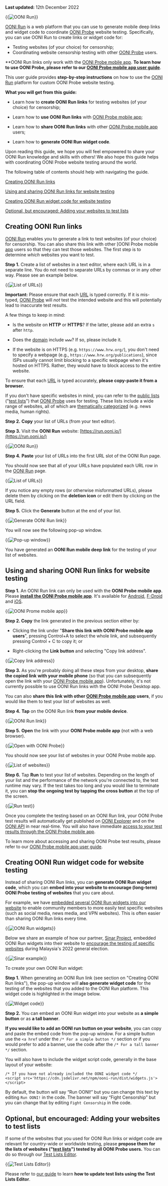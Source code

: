 **Last updated:** 12th December 2022

{{<img src="images/image5.png" title="OONI Run" alt="OONI Run">}}

[OONI Run](https://run.ooni.io/) is a web platform that you can use to generate mobile deep links and widget code to coordinate [OONI Probe](https://ooni.org/install/mobile) website testing. Specifically, you can use OONI Run to create links or widget code for:

* Testing websites (of your choice) for censorship;
* Coordinating website censorship testing with other [OONI Probe](https://ooni.org/install/mobile) users.

**OONI Run links only work with the [OONI Probe mobile app](https://ooni.org/install/mobile). **To learn how to
use OONI Probe, please refer to our [OONI Probe mobile app user guide](https://ooni.org/support/ooni-probe-mobile)**.

This user guide provides **step-by-step instructions** on how to use the [OONI Run](https://run.ooni.io/) platform for custom OONI Probe website testing.

**What you will get from this guide:**

* Learn how to **create OONI Run links** for testing websites (of your choice) for censorship;

* Learn how to **use OONI Run links** with [OONI Probe mobile app](https://ooni.org/install/mobile);

* Learn how to **share OONI Run links** with other [OONI Probe mobile app](https://ooni.org/install/mobile) users;

* Learn how to **generate OONI Run widget code**.

Upon reading this guide, we hope you will feel empowered to share your OONI Run knowledge and skills with others! We also hope this guide helps with coordinating OONI Probe website testing around the world.

The following table of contents should help with navigating the guide.

[Creating OONI Run links](#creating-ooni-run-links)

[Using and sharing OONI Run links for website testing](#using-and-sharing-ooni-run-links-for-website-testing)

[Creating OONI Run widget code for website testing](#creating-ooni-run-widget-code-for-website-testing)

[Optional, but encouraged: Adding your websites to test lists](#optional-but-encouraged-adding-your-websites-to-test-lists)

## Creating OONI Run links

[OONI Run](https://run.ooni.io/) enables you to generate a link to test websites (of your choice) for censorship. You can also share this link with other [OONI Probe mobile [app](https://ooni.org/install/mobile) users so that they can test those websites. The first step is to determine *which* websites you want to test.

**Step 1.** Create a list of websites in a text editor, where each URL is in a separate line. You do not need to separate URLs by commas or in any other way. Please see an example below.

{{<img src="images/image1.png" title="List of URLs" alt="List of URLs">}}

**Important:** Please ensure that each
[URL](https://ooni.org/support/glossary/#url) is typed correctly. If it is mis-typed, [OONI
Probe](https://ooni.org/install/mobile) will *not* test the intended website and this will potentially lead to inaccurate test results.

A few things to keep in mind:

* Is the website on **HTTP** or **HTTPS**? If the latter, please add an extra `s` after `http`.

* Does the [domain](https://ooni.org/support/glossary/#domain-name) include `www`? If so, please include it.

* If the website is on HTTPS (e.g. `https://www.hrw.org/`), you don't need to specify a webpage (e.g., `https://www.hrw.org/publications`), since ISPs usually cannot limit blocking to a specific webpage when it's hosted on HTTPS. Rather, they would have to block access to the entire website.

To ensure that each [URL](https://ooni.org/support/glossary/#url) is typed accurately, **please copy-paste it from a browser.**

If you don't have specific websites in mind, you can refer to the [public lists](https://github.com/citizenlab/test-lists/tree/master/lists) ("[test lists](https://ooni.org/get-involved/contribute-test-lists)") that [OONI Probe](https://ooni.org/install/) uses for testing. These lists include a wide range of websites, all of which are [thematically categorized](https://github.com/citizenlab/test-lists/blob/master/lists/00-LEGEND-new_category_codes.csv)
(e.g. news media, human rights).

**Step 2.** **Copy** your list of URLs (from your text editor).

**Step 3.** Visit the **OONI Run** website: [https://run.ooni.io/](https://run.ooni.io/)

{{<img src="images/image5.png" title="OONI Run" alt="OONI Run">}}

**Step 4.** **Paste** your list of URLs into the first URL slot of the OONI Run page.

You should now see that all of your URLs have populated each URL row in the [OONI Run](https://run.ooni.io/) page.

{{<img src="images/image10.png" title="List of URLs" alt="List of URLs">}}

If you notice any empty rows (or otherwise misformatted URLs), please delete them by clicking on the **deletion icon** or edit them by clicking on the URL field.

**Step 5.** Click the **Generate** button at the end of your list.

{{<img src="images/image15.png" title="Generate OONI Run link" alt="Generate OONI Run link">}}

You will now see the following pop-up window.

{{<img src="images/image9.png" title="Pop-up window" alt="Pop-up window">}}

You have generated an **OONI Run mobile deep link** for the testing of your list of websites.

## Using and sharing OONI Run links for website testing

**Step 1.** An OONI Run link can only be used with the **OONI Probe mobile app**. Please **[install the OONI Probe mobile app](https://ooni.org/install/mobile)**. It's available for [Android](https://play.google.com/store/apps/details?id=org.openobservatory.ooniprobe), [F-Droid](https://f-droid.org/repository/browse/?fdid=org.openobservatory.ooniprobe) and [iOS](https://itunes.apple.com/us/app/id1199566366).

{{<img src="images/image4.png" title="OONI Prome mobile app" alt="OONI Prome mobile app">}}

**Step 2. Copy** the link generated in the previous section either by:

* Clicking the link under "**Share this link with OONI Probe mobile app users**", pressing Control+A to select the whole link, and subsequently pressing Control + C to copy it; or

* Right-clicking the **Link button** and selecting "Copy link address".

{{<img src="images/image3.png" title="Copy link address" alt="Copy link address">}}

**Step 3.** As you're probably doing all these steps from your desktop, **share the copied link** **with your mobile phone** (so that you can subsequently open the link with your [OONI Probe mobile app](https://ooni.org/install/mobile)). Unfortunately, it's not currently possible to use OONI Run links with the OONI Probe Desktop app.

You can also **share this link with other [OONI Probe mobile app](https://ooni.org/install/mobile) users**, if you
would like them to test your list of websites as well.

**Step 4.** **Tap** on the OONI Run link **from your mobile device**.

{{<img src="images/image14.jpg" title="OONI Run link" alt="OONI Run link">}}

**Step 5.** **Open** the link with your **OONI Probe mobile app** (not
with a web browser).

{{<img src="images/image8.jpg" title="Open with OONI Probe" alt="Open with OONI Probe">}}

You should now see your list of websites in your OONI Probe mobile app.

{{<img src="images/image6.jpg" title="List of websites" alt="List of websites">}}

**Step 6.** Tap **Run** to test your list of websites. Depending on the length of your list and the performance of the network you're connected to, the test runtime may vary. If the test takes too long and you would like to terminate it, you can **stop the ongoing test by tapping the cross button** at the top of the screen.

{{<img src="images/image13.jpg" title="Run test" alt="Run test">}}

Once you complete the testing based on an OONI Run link, your OONI Probe test results will automatically get published on [OONI Explorer](https://explorer.ooni.org/) and on the [OONI API](https://api.ooni.io/) in near real-time. You will also have immediate [access to your test results through the OONI Probe mobile app](https://ooni.org/support/ooni-probe-mobile#websites).

To learn more about accessing and sharing OONI Probe test results,
please refer to our [OONI Probe mobile app user guide](https://ooni.org/support/ooni-probe-mobile).

## Creating OONI Run widget code for website testing

Instead of sharing OONI Run links, you can **generate OONI Run widget code**, which you can **embed into your website to encourage (long-term) OONI Probe testing of websites** that you care about.

For example, we have [embedded several OONI Run widgets into our website](https://ooni.org/get-involved/run) to enable
community members to more easily test specific websites (such as social media, news media, and VPN websites). This is often easier than sharing OONI Run links every time.

{{<img src="images/image11.jpg" title="OONI Run widgets" alt="OONI Run widgets">}}

Below we share an example of how our partner, [Sinar Project](https://ooni.org/partners/sinar-project/),
embedded OONI Run widgets into their website to [encourage the testing of specific websites](https://sinarproject.org/digital-rights/measuring-and-detecting-network-interference/ge15) during Malaysia's 2022 general election.

{{<img src="images/image2.jpg" title="Sinar example" alt="Sinar example">}}

To create your own OONI Run widget:

**Step 1.** When generating an OONI Run link (see section on "Creating OONI Run links"), the pop-up window will **also generate widget code** for the testing of the websites that you added to the OONI Run platform. This widget code is highlighted in the image below.

{{<img src="images/image12.jpg" title="Widget code" alt="Widget code">}}

**Step 2.** You can embed an OONI Run widget into your website as **a simple button** or as **a tall banner**.

**If you would like to add an OONI run button on your website**, you can copy and paste the embed code from the pop-up window. For a simple button use the `<a href` under the `/* For a simple button */` section or if you would prefer to add a banner, use the code after the `/* For a tall banner */` section.

You will also have to include the widget script code, generally in the base layout of your website:

```
/* If you have not already included the OONI widget code */
<script src='https://cdn.jsdelivr.net/npm/ooni-run/dist/widgets.js'></script>
```

By default, the button will say “Run OONI!” but you can change this text by editing `Run OONI!` in the code. The banner will say “Fight Censorship” but you can change that by editing `Fight Censorship` in the code.

## Optional, but encouraged: Adding your websites to test lists

If some of the websites that you used for OONI Run links or widget code are relevant for country-wide or worldwide testing, please **propose them for the lists of websites ("[test lists](https://ooni.org/get-involved/contribute-test-lists)") tested by all OONI Probe users.** You can do so through our [Test Lists Editor](https://test-lists.ooni.org/).

{{<img src="images/image7.jpg" title="Test Lists Editor" alt="Test Lists Editor">}}

Please refer to [our guide](https://ooni.org/support/test-lists-editor) to learn **how to update test lists using the Test Lists Editor**.
